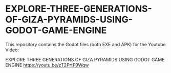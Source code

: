 # EXPLORE-THREE-GENERATIONS-OF-GIZA-PYRAMIDS-USING-GODOT-GAME-ENGINE

This repository contains the Godot files (both EXE and APK) for the Youtube Video:

EXPLORE THREE GENERATIONS OF GIZA PYRAMIDS USING GODOT GAME ENGINE
https://youtu.be/zT2PrtF9Wqw
